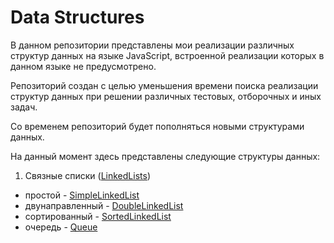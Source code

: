 # Data Structures

В данном репозитории представлены мои реализации различных структур данных на языке JavaScript, встроенной реализации которых в данном языке не предусмотрено.

Репозиторий создан с целью уменьшения времени поиска реализации структур данных при решении различных тестовых, отборочных и иных задач.

Со временем репозиторий будет пополняться новыми структурами данных.

На данный момент здесь представлены следующие структуры данных:
1. Связные списки ([LinkedLists](https://github.com/shsv382/dataStructures/tree/main/LinkedLists))
  - простой - [SimpleLinkedList](https://github.com/shsv382/dataStructures/tree/main/LinkedLists/simpleLinkedList.js)
  - двунаправленный - [DoubleLinkedList](https://github.com/shsv382/dataStructures/tree/main/LinkedLists/doubleLinkedList.js)
  - сортированный - [SortedLinkedList](https://github.com/shsv382/dataStructures/tree/main/LinkedLists/sortedLinkedList.js)
  - очередь - [Queue](https://github.com/shsv382/dataStructures/tree/main/LinkedLists/queue.js)